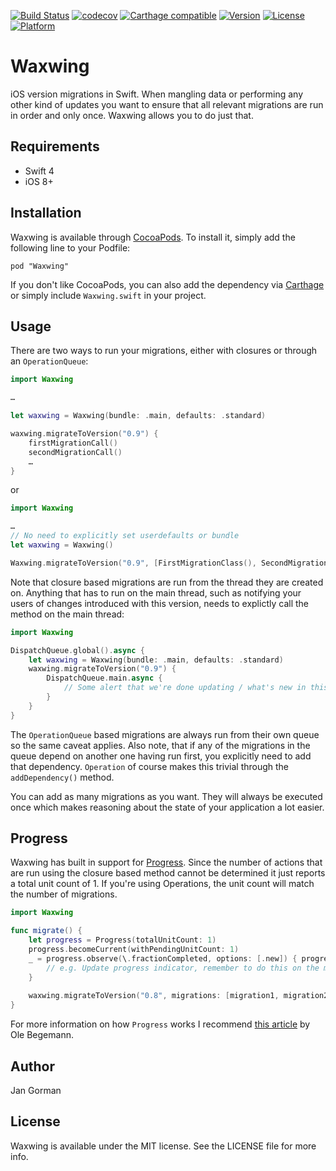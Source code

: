 [![Build Status](https://travis-ci.org/JanGorman/Waxwing.svg?branch=master)](https://travis-ci.org/JanGorman/Waxwing)
[![codecov](https://codecov.io/gh/JanGorman/Waxwing/branch/master/graph/badge.svg)](https://codecov.io/gh/JanGorman/Waxwing)
[![Carthage compatible](https://img.shields.io/badge/Carthage-compatible-4BC51D.svg?style=flat)](https://github.com/Carthage/Carthage)
[![Version](https://img.shields.io/cocoapods/v/Waxwing.svg?style=flat)](http://cocoapods.org/pods/Waxwing)
[![License](https://img.shields.io/cocoapods/l/Waxwing.svg?style=flat)](http://cocoapods.org/pods/Waxwing)
[![Platform](https://img.shields.io/cocoapods/p/Waxwing.svg?style=flat)](http://cocoapods.org/pods/Waxwing)

# Waxwing

iOS version migrations in Swift. When mangling data or performing any other kind of updates you want to ensure that all relevant migrations are run in order and only once. Waxwing allows you to do just that.

## Requirements

* Swift 4
* iOS 8+

## Installation

Waxwing is available through [CocoaPods](http://cocoapods.org). To install
it, simply add the following line to your Podfile:

    pod "Waxwing"
    
If you don't like CocoaPods, you can also add the dependency via [Carthage](https://github.com/Carthage/Carthage) or simply include `Waxwing.swift` in your project.

## Usage

There are two ways to run your migrations, either with closures or through an `OperationQueue`:

``` swift
import Waxwing

…

let waxwing = Waxwing(bundle: .main, defaults: .standard)

waxwing.migrateToVersion("0.9") {
	firstMigrationCall()
	secondMigrationCall()
	…
}
```

or

``` swift
import Waxwing

…
// No need to explicitly set userdefaults or bundle
let waxwing = Waxwing()

Waxwing.migrateToVersion("0.9", [FirstMigrationClass(), SecondMigrationClass()])
```

Note that closure based migrations are run from the thread they are created on. Anything that has to run on the main thread, such as notifying your users of changes introduced with this version, needs to explictly call the method on the main thread:

``` swift
import Waxwing

DispatchQueue.global().async {
	let waxwing = Waxwing(bundle: .main, defaults: .standard)
	waxwing.migrateToVersion("0.9") {
		DispatchQueue.main.async {
			// Some alert that we're done updating / what's new in this version of the app
		}
	}
}
```

The `OperationQueue` based migrations are always run from their own queue so the same caveat applies. Also note, that if any of the migrations in the queue depend on another one having run first, you explicitly need to add that dependency. `Operation` of course makes this trivial through the `addDependency()` method.

You can add as many migrations as you want. They will always be executed once which makes reasoning about the state of your application a lot easier.

## Progress

Waxwing has built in support for [Progress](https://developer.apple.com/documentation/foundation/progress). Since the number of actions that are run using the closure based method cannot be determined it just reports a total unit count of 1. If you're using Operations, the unit count will match the number of migrations.

```swift
import Waxwing

func migrate() {
	let progress = Progress(totalUnitCount: 1)
	progress.becomeCurrent(withPendingUnitCount: 1)
	_ = progress.observe(\.fractionCompleted, options: [.new]) { progress, _ in
		// e.g. Update progress indicator, remember to do this on the main thread
	}
	
	waxwing.migrateToVersion("0.8", migrations: [migration1, migration2, migration3…])
}
```

For more information on how `Progress` works I recommend [this article](http://oleb.net/blog/2014/03/nsprogress/) by Ole Begemann.

## Author

Jan Gorman

## License

Waxwing is available under the MIT license. See the LICENSE file for more info.


